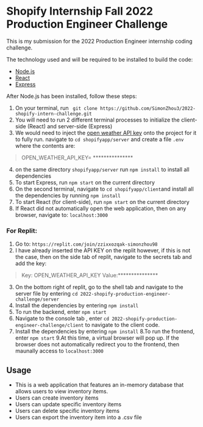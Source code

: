 # Shopify Internship Fall 2022 Production Engineer Challenge


This is my submission for the 2022 Production Engineer internship coding challenge.

The technology used and will be required to be installed to build the code:

- [Node.js](https://nodejs.org/en/)
- [React](https://reactjs.org/)
- [Express](https://expressjs.com/)

After Node.js has been installed, follow these steps:
1. On your terminal, run ` git clone https://github.com/SimonZhou3/2022-shopify-intern-challenge.git`
2. You will need to run 2 different terminal processes to initialize the client-side (React) and server-side (Express)
3. We would need to inject the [open weather API key](https://openweathermap.org/) onto the project for it to fully run. navigate to `cd shopifyapp/server` and create a file `.env` where the contents are:
> OPEN_WEATHER_API_KEY= ***************
4. on the same directory `shopifyapp/server` run `npm install` to install all dependencies
5. To start Express, run `npm start` on the current directory
6. On the second terminal, navigate to `cd shopifyapp/client`and install all the dependencies by running `npm install`
7. To start React (for client-side), run `npm start` on the current directory
8. If React did not automatically open the web application, then on any browser, navigate to: `localhost:3000`

### For Replit:
1. Go to: `https://replit.com/join/zzixxozqak-simonzhou98`
2. I have already inserted the API KEY on the replit however, if this is not the case, then on the side tab of replit, navigate to the secrets tab and add the key:
 > Key: OPEN_WEATHER_API_KEY
 > Value:***************
3. On the bottom right of replit, go to the shell tab and navigate to the server file by entering `cd 2022-shopify-production-engineer-challenge/server`
4. Install the dependencies by entering `npm install`
5. To run the backend, enter `npm start`
6. Navigate to the console tab , enter  `cd 2022-shopify-production-engineer-challenge/client` to navigate to the client code.
7. Install the dependencies by entering `npm install`
8.To run the frontend, enter `npm start`
9.At this time, a virtual browser will pop up. If the browser does not automatically redirect you to the frontend, then maunally access to `localhost:3000`

## Usage

- This is a web application that features an in-memory database that allows users to view inventory items.
- Users can create inventory items
- Users can update specific inventory items
- Users can delete specific inventory items
- Users can export the inventory item into a .csv file
